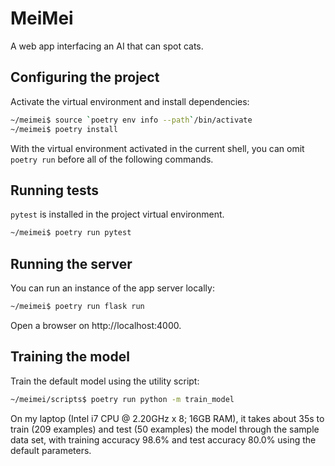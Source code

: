 # MeiMei
A web app interfacing an AI that can spot cats.

## Configuring the project
Activate the virtual environment and install dependencies:
```bash
~/meimei$ source `poetry env info --path`/bin/activate
~/meimei$ poetry install
```
With the virtual environment activated in the current shell, you can omit
`poetry run` before all of the following commands.

## Running tests
`pytest` is installed in the project virtual environment.
```bash
~/meimei$ poetry run pytest
```

## Running the server
You can run an instance of the app server locally:
```bash
~/meimei$ poetry run flask run
```
Open a browser on http://localhost:4000.

## Training the model
Train the default model using the utility script:
```bash
~/meimei/scripts$ poetry run python -m train_model
```
On my laptop (Intel i7 CPU @ 2.20GHz x 8; 16GB RAM), it takes about 35s to train
(209 examples) and test (50 examples) the model through the sample data set,
with training accuracy 98.6% and test accuracy 80.0% using the default
parameters.
